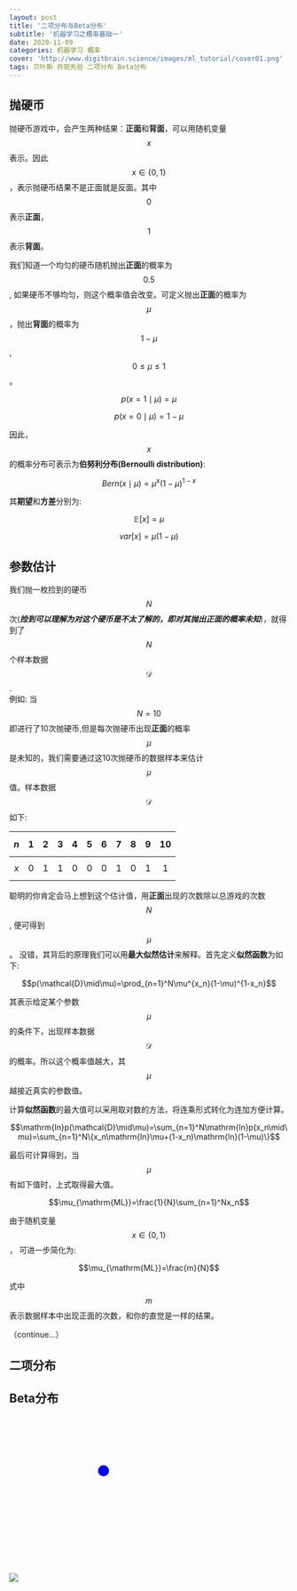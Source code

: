 ```yaml
---
layout: post
title: '二项分布与Beta分布'
subtitle: '机器学习之概率基础一'
date: 2020-11-09
categories: 机器学习 概率
cover: 'http://www.digitbrain.science/images/ml_tutorial/cover01.png'
tags: 贝叶斯 共轭先验 二项分布 Beta分布
---
```


## 抛硬币

抛硬币游戏中，会产生两种结果：**正面**和**背面**，可以用随机变量$$x$$表示。因此$$x\in\{0,1\}$$，表示抛硬币结果不是正面就是反面。其中$$0$$表示**正面**，$$1$$表示**背面**。

我们知道一个均匀的硬币随机抛出**正面**的概率为$$0.5$$, 如果硬币不够均匀，则这个概率值会改变。可定义抛出**正面**的概率为$$\mu$$，抛出**背面**的概率为$$1-\mu$$, $$0\le\mu\le1$$。

$$p(x=1\mid\mu)=\mu$$  

$$p(x=0\mid\mu)=1-\mu$$  


因此，$$x$$的概率分布可表示为**伯努利分布(Bernoulli distribution)**:  

$$Bern(x\mid\mu)=\mu^x(1-\mu)^{1-x}$$


其**期望**和**方差**分别为:  

$$\mathbb{E}[x]=\mu$$  

$$var[x]=\mu(1-\mu)$$  



## 参数估计

我们抛一枚捡到的硬币$$N$$次(***捡到可以理解为对这个硬币是不太了解的，即对其抛出正面的概率未知***)，就得到了$$N$$个样本数据$$\mathcal{D}$$.  
例如: 当$$N=10$$即进行了10次抛硬币,但是每次抛硬币出现**正面**的概率$$\mu$$是未知的，我们需要通过这10次抛硬币的数据样本来估计$$\mu$$值。样本数据$$\mathcal{D}$$如下:   


| $$n$$ | 1 | 2 | 3 | 4 | 5 | 6 | 7 | 8 | 9 | 10 |
|:-----:|:-:|:-:|:-:|:-:|:-:|:-:|:-:|:-:|:-:|:-:|
| $$x$$ | 0 | 1 | 1 | 0 | 0 | 0 | 1 | 0 | 1 | 1 |

聪明的你肯定会马上想到这个估计值，用**正面**出现的次数除以总游戏的次数$$N$$, 便可得到$$\mu$$。
没错，其背后的原理我们可以用**最大似然估计**来解释。首先定义**似然函数**为如下:

 $$p(\mathcal{D}\mid\mu)=\prod_{n=1}^N\mu^{x_n}(1-\mu)^{1-x_n}$$ 

其表示给定某个参数$$\mu$$的条件下，出现样本数据$$\mathcal{D}$$的概率。所以这个概率值越大，其$$\mu$$越接近真实的参数值。

计算**似然函数**的最大值可以采用取对数的方法，将连乘形式转化为连加方便计算。  

 $$\mathrm{ln}p(\mathcal{D}\mid\mu)=\sum_{n=1}^N\mathrm{ln}p(x_n\mid\mu)=\sum_{n=1}^N\{x_n\mathrm{ln}\mu+(1-x_n)\mathrm{ln}(1-\mu)\}$$


最后可计算得到，当$$\mu$$有如下值时，上式取得最大值。  

 $$\mu_{\mathrm{ML}}=\frac{1}{N}\sum_{n=1}^Nx_n$$


 由于随机变量$$x\in\{0,1\}$$， 可进一步简化为:

 $$\mu_{\mathrm{ML}}=\frac{m}{N}$$

 式中$$m$$表示数据样本中出现正面的次数，和你的直觉是一样的结果。




（continue...）

## 二项分布

## Beta分布
<img src="https://www.digitbrain.science/images/ml_tutorial/test.svg">

<svg width="400" height=300>
    <circle cx="150" cy="100" r="10" fill="blue"/>
</svg>
